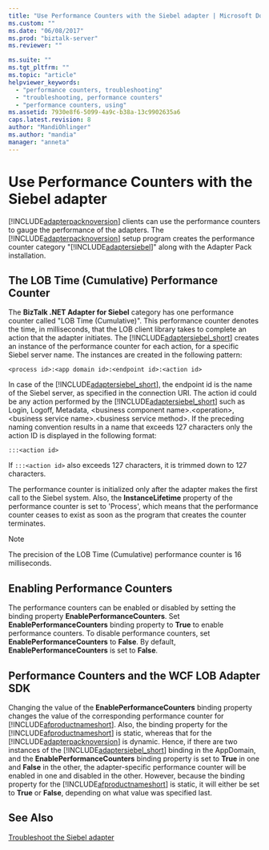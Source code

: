 ```yaml
---
title: "Use Performance Counters with the Siebel adapter | Microsoft Docs"
ms.custom: ""
ms.date: "06/08/2017"
ms.prod: "biztalk-server"
ms.reviewer: ""

ms.suite: ""
ms.tgt_pltfrm: ""
ms.topic: "article"
helpviewer_keywords: 
  - "performance counters, troubleshooting"
  - "troubleshooting, performance counters"
  - "performance counters, using"
ms.assetid: 7930e8f6-5099-4a9c-b38a-13c9902635a6
caps.latest.revision: 8
author: "MandiOhlinger"
ms.author: "mandia"
manager: "anneta"
---
```

# Use Performance Counters with the Siebel adapter
[!INCLUDE[adapterpacknoversion](../../includes/adapterpacknoversion-md.md)] clients can use the performance counters to gauge the performance of the adapters. The [!INCLUDE[adapterpacknoversion](../../includes/adapterpacknoversion-md.md)] setup program creates the performance counter category "[!INCLUDE[adaptersiebel](../../includes/adaptersiebel-md.md)]" along with the Adapter Pack installation.  
  
## The LOB Time (Cumulative) Performance Counter  
 The **BizTalk .NET Adapter for Siebel** category has one performance counter called "LOB Time (Cumulative)". This performance counter denotes the time, in milliseconds, that the LOB client library takes to complete an action that the adapter initiates. The [!INCLUDE[adaptersiebel_short](../../includes/adaptersiebel-short-md.md)] creates an instance of the performance counter for each action, for a specific Siebel server name. The instances are created in the following pattern:  
  
```  
<process id>:<app domain id>:<endpoint id>:<action id>  
```  
  
 In case of the [!INCLUDE[adaptersiebel_short](../../includes/adaptersiebel-short-md.md)], the endpoint id is the name of the Siebel server, as specified in the connection URI. The action id could be any action performed by the [!INCLUDE[adaptersiebel_short](../../includes/adaptersiebel-short-md.md)] such as Login, Logoff, Metadata, \<business component name\>.\<operation\>, \<business service name\>.\<business service method\>. If the preceding naming convention results in a name that exceeds 127 characters only the action ID is displayed in the following format:  
  
```  
:::<action id>  
```  
  
 If `:::<action id>` also exceeds 127 characters, it is trimmed down to 127 characters.  
  
 The performance counter is initialized only after the adapter makes the first call to the Siebel system. Also, the **InstanceLifetime** property of the performance counter is set to 'Process', which means that the performance counter ceases to exist as soon as the program that creates the counter terminates. 
  
> [!NOTE]
>  The precision of the LOB Time (Cumulative) performance counter is 16 milliseconds.  
  
## Enabling Performance Counters  
 The performance counters can be enabled or disabled by setting the binding property **EnablePerformanceCounters**. Set **EnablePerformanceCounters** binding property to **True** to enable performance counters. To disable performance counters, set **EnablePerformanceCounters** to **False**. By default, **EnablePerformanceCounters** is set to **False**.  
  
## Performance Counters and the WCF LOB Adapter SDK  
 Changing the value of the **EnablePerformanceCounters** binding property changes the value of the corresponding performance counter for [!INCLUDE[afproductnameshort](../../includes/afproductnameshort-md.md)]. Also, the binding property for the [!INCLUDE[afproductnameshort](../../includes/afproductnameshort-md.md)] is static, whereas that for the [!INCLUDE[adapterpacknoversion](../../includes/adapterpacknoversion-md.md)] is dynamic. Hence, if there are two instances of the [!INCLUDE[adaptersiebel_short](../../includes/adaptersiebel-short-md.md)] binding in the AppDomain, and the **EnablePerformanceCounters** binding property is set to **True** in one and **False** in the other, the adapter-specific performance counter will be enabled in one and disabled in the other. However, because the binding property for the [!INCLUDE[afproductnameshort](../../includes/afproductnameshort-md.md)] is static, it will either be set to **True** or **False**, depending on what value was specified last.  
  
## See Also  
[Troubleshoot the Siebel adapter](../../adapters-and-accelerators/adapter-siebel/troubleshoot-the-siebel-adapter.md)